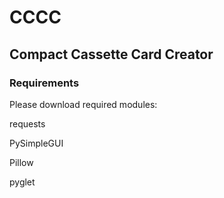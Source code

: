 # CCCC

## Compact Cassette Card Creator

### Requirements

Please download required modules:

requests

PySimpleGUI

Pillow

pyglet